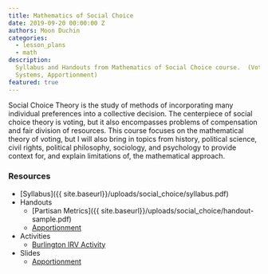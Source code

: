 ```yaml
---
title: Mathematics of Social Choice
date: 2019-09-20 00:00:00 Z
authors: Moon Duchin
categories:
  - lesson_plans
  - math
description:
  Syllabus and Handouts from Mathematics of Social Choice course.  (Voting
  Systems, Apportionment)
featured: true
---
```



Social Choice Theory is the study of methods of incorporating many individual preferences into a collective decision. The centerpiece of social choice theory is voting, but it also encompasses problems of compensation and fair division of resources. This course focuses on the mathematical theory of voting, but I will also bring in topics from history, political science, civil rights, political philosophy, sociology, and psychology to provide context for, and explain limitations of, the mathematical approach.

### Resources

* [Syllabus]({{ site.baseurl}}/uploads/social_choice/syllabus.pdf)
* Handouts
    * [Partisan Metrics]({{ site.baseurl}}/uploads/social_choice/handout-sample.pdf)
    * [Apportionment](https://drive.google.com/open?id=0B_3FT3AfPdWrdzE0WVpNYUZkOHc)
* Activities
    * [Burlington IRV Activity](https://drive.google.com/open?id=0By8yyfmYunP6d2R0Qkw0bXFnQ2c)
* Slides
    * [Apportionment](https://drive.google.com/open?id=0Bx3ozSlzaNovNkVON2tRNGk1UnM)